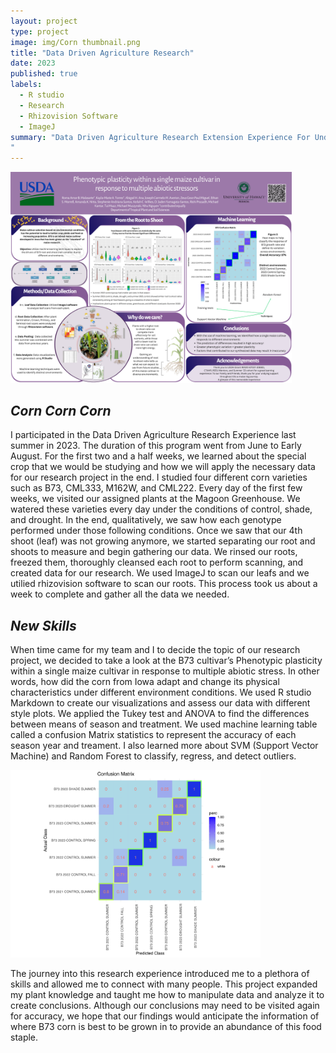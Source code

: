 ```yaml
---
layout: project
type: project
image: img/Corn thumbnail.png
title: "Data Driven Agriculture Research"
date: 2023
published: true
labels:
  - R studio
  - Research
  - Rhizovision Software
  - ImageJ 
summary: "Data Driven Agriculture Research Extension Experience For Undergraduates. 9 - week program where students learn more about what it takes to become a researcher and develop skills in plant, computer, and data sciences. 
"
---
```


<div class="text-center p-4">
  <img width="450px" src="../img/1.png" class="img-thumbnail" >
</div>

## _Corn Corn Corn_
I participated in the Data Driven Agriculture Research Experience last summer in 2023. The duration of this program went from June to Early August. For the first two and a half weeks, we learned about the special crop that we would be studying and how we will apply the necessary data for our research project in the end. I studied four different corn varieties such as B73, CML333, M162W, and CML222. Every day of the first few weeks, we visited our assigned plants at the Magoon Greenhouse. We watered these varieties every day under the conditions of control, shade, and drought. In the end, qualitatively, we saw how each genotype performed under those following conditions. Once we saw that our 4th shoot (leaf) was not growing anymore, we started separating our root and shoots to measure and begin gathering our data. We rinsed our roots, freezed them, thoroughly cleansed each root to perform scanning, and created data for our research. We used ImageJ to scan our leafs and we utilied rhizovision software to scan our roots. This process took us about a week to complete and gather all the data we needed. 

## _New Skills_
When time came for my team and I to decide the topic of our research project, we decided to take a look at the B73 cultivar’s Phenotypic plasticity within a single maize cultivar in response to multiple abiotic stress. In other words, how did the corn from Iowa adapt and change its physical characteristics under different environment conditions. We used R studio Markdown to create our visualizations and assess our data with different style plots. We applied the Tukey test and ANOVA to find the differences between means of season and treatment. We used machine learning table called a  confusion Matrix statistics to represent the accuracy of each season year and treament. I also learned more about SVM (Support Vector Machine) and Random Forest to classify, regress, and detect outliers.

<div class="text-center p-4">
  <img width="400px" src="../img/2.png" class="img-thumbnail" >
</div>

The journey into this research experience introduced me to a plethora of skills and allowed me to connect with many people. This project expanded my plant knowledge and taught me how to manipulate data and analyze it to create conclusions. Although our conclusions may need to be visited again for accuracy, we hope that our findings would anticipate the information of where B73 corn is best to be grown in to provide an abundance of this food staple.
